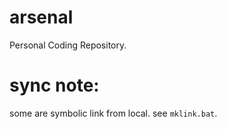 # arsenal
Personal Coding Repository.

# sync note:
some are symbolic link from local. see `mklink.bat`.